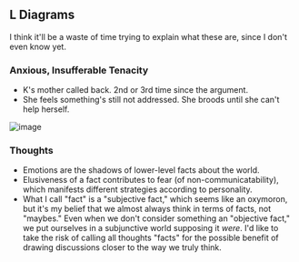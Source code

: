 ## L Diagrams

I think it'll be a waste of time trying to explain what these are, since I don't even know yet.

### Anxious, Insufferable Tenacity

- K's mother called back. 2nd or 3rd time since the argument.
- She feels something's still not addressed. She broods until she can't help herself.

![image](https://user-images.githubusercontent.com/50495866/94227901-9af74780-fec9-11ea-9904-a1e96d145331.png)


### Thoughts

- Emotions are the shadows of lower-level facts about the world.
- Elusiveness of a fact contributes to fear (of non-communicatability), which manifests different strategies according to personality.
- What I call "fact" is a "subjective fact," which seems like an oxymoron, but it's my belief that we almost always think in terms of facts, not "maybes." Even when we don't consider something an "objective fact," we put ourselves in a subjunctive world supposing it _were_. I'd like to take the risk of calling all thoughts "facts" for the possible benefit of drawing discussions closer to the way we truly think.
